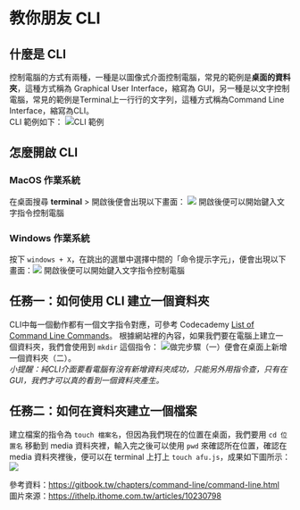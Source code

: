 # 教你朋友 CLI

## 什麼是 CLI
控制電腦的方式有兩種，一種是以圖像式介面控制電腦，常見的範例是**桌面的資料夾**，這種方式稱為 Graphical User Interface，縮寫為 GUI，另一種是以文字控制電腦，常見的範例是Terminal上一行行的文字列，這種方式稱為Command Line Interface，縮寫為CLI。   
CLI 範例如下：
![CLI 範例](https://upload.wikimedia.org/wikipedia/commons/2/29/Linux_command-line._Bash._GNOME_Terminal._screenshot.png)
## 怎麼開啟 CLI
### MacOS 作業系統
在桌面搜尋 **terminal** > 開啟後便會出現以下畫面： ![](https://cdn.macpaw.com/uploads/images/Screen%20Shot%202018-10-17%20at%2018.14.23.png)
開啟後便可以開始鍵入文字指令控制電腦
### Windows 作業系統
按下 `windows + X`，在跳出的選單中選擇中間的「命令提示字元」，便會出現以下畫面：![](http://1.bp.blogspot.com/-vETJnpg5Gps/U2TW9R_7STI/AAAAAAAAFHs/SDtGBLN1QkM/s1600/2014-05-03_194542.png)
開啟後便可以開始鍵入文字指令控制電腦
## 任務一：如何使用 CLI 建立一個資料夾
CLI中每一個動作都有一個文字指令對應，可參考 Codecademy [List of Command Line Commands](https://www.codecademy.com/articles/command-line-commands)。
根據網站裡的內容，如果我們要在電腦上建立一個資料夾，我們會使用到 `mkdir` 這個指令： ![](https://github.com/mhsiungw/test/blob/master/test/S__3424351.jpg?raw=true)做完步驟（一）便會在桌面上新增一個資料夾（二）。    
*小提醒：純CLI介面要看電腦有沒有新增資料夾成功，只能另外用指令查，只有在GUI，我們才可以真的看到一個資料夾產生。*
## 任務二：如何在資料夾建立一個檔案
建立檔案的指令為 `touch 檔案名`，但因為我們現在的位置在桌面，我們要用 `cd 位置名` 移動到 media 資料夾裡，輸入完之後可以使用 `pwd` 來確認所在位置，確認在 media 資料夾裡後，便可以在 terminal 上打上 `touch afu.js`，成果如下圖所示： ![](https://github.com/mhsiungw/test/blob/master/test/S__3424353.jpg?raw=true)


參考資料：https://gitbook.tw/chapters/command-line/command-line.html   
圖片來源：https://ithelp.ithome.com.tw/articles/10230798